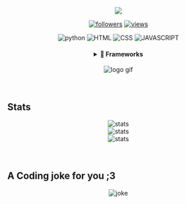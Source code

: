 <p align="center">
  <a href="https://github.com/WalkxCode/readme-typing-svg"><img src="https://readme-typing-svg.herokuapp.com?font=B612&color=fe8019&center=true&vCenter=true&lines=Hey+I'm+Walkx.;Welcome+to+my+profile.;Enjoy."></a>
</p>

<p align="center">
  <a href="https://github.com/WalkxCode">
    <img alt="followers" title="Follow me on Github" src="https://img.shields.io/github/followers/WalkxCode?color=fabd2f&labelColor=fe8019&style=for-the-badge&logo=github&label=Follow"/></a>
  <a href="https://github.com/WalkxCode/">
    <img alt="views" title="GitHub stars" src="https://img.shields.io/github/stars/WalkxCode?color=fabd2f&labelColor=fe8019&style=for-the-badge&logo=github&label=Stars"/></a>
</p>

<p align="center">
  <img alt="python" title="Python" src="https://img.shields.io/badge/Python-FFD43B?style=for-the-badge&logo=python&logoColor=darkgreen" />
  <img alt="HTML" title="HTML" src="https://img.shields.io/badge/HTML-FFD43B?style=for-the-badge&logo=html5&logoColor=darkgreen" />
  <img alt="CSS" title="CSS" src="https://img.shields.io/badge/CSS-FFD43B?style=for-the-badge&logo=CSS3&logoColor=darkgreen" />
  <img alt="JAVASCRIPT" title="JAVASCRIPT" src="https://img.shields.io/badge/JAVASCRIPT-FFD43B?style=for-the-badge&logo=JAVASCRIPT&logoColor=darkgreen" />
</p>

<div align="center">
  <h4>
  <details>
    <summary>🚀 Frameworks</summary>
    <br>
      <p align="center">
        <img alt="NODE.JS" title="NODE.JS" src="https://img.shields.io/badge/NODE.JS-FFD43B?style=for-the-badge&logo=NODE-DOT-JS&logoColor=darkgreen" />
        <img alt="NPM" title="NPM" src="https://img.shields.io/badge/NPM-FFD43B?style=for-the-badge&logo=NPM&logoColor=darkgreen" />
        <img alt="YARN" title="YARN" src="https://img.shields.io/badge/YARN-FFD43B?style=for-the-badge&logo=YARN&logoColor=darkgreen" />
        <img alt="SASS" title="SASS" src="https://img.shields.io/badge/SASS-FFD43B?style=for-the-badge&logo=SASS&logoColor=darkgreen" />
        <img alt="REACT.JS" title="REACT.JS" src="https://img.shields.io/badge/REACT.JS-FFD43B?style=for-the-badge&logo=REACT&logoColor=darkgreen" />
        <img alt="BOOTSTRAP" title="BOOTSTRAP" src="https://img.shields.io/badge/BOOTSTRAP-FFD43B?style=for-the-badge&logo=BOOTSTRAP&logoColor=darkgreen" />
        <img alt="BOOTSTRAP" title="BOOTSTRAP" src="https://img.shields.io/badge/BOOTSTRAP-FFD43B?style=for-the-badge&logo=BOOTSTRAP&logoColor=darkgreen" />
        <img alt="GIT" title="GIT" src="https://img.shields.io/badge/GIT-FFD43B?style=for-the-badge&logo=GIT&logoColor=darkgreen" />
    </p>
  </details>
  </h4>
</div>

<div align="center">
  <img alt="logo gif" title="logo" src="https://media4.giphy.com/media/dxP8utOJ7Jo1EawDyp/giphy.gif">
</div>

<br>
<br>

## Stats

<div align="center">
  <img alt="stats" title="STATS" src="https://github-readme-streak-stats.herokuapp.com?user=WalkxCode&theme=gruvbox&hide_border=true">

  <br>
  
  <img alt="stats" title="STATS" src="https://github-readme-stats.vercel.app/api?username=WalkxCode&show_icons=tru&theme=gruvbox">

  <br>

  <img alt="stats" title="STATS" src="https://activity-graph.herokuapp.com/graph?username=WalkxCode&bg_color=282828&color=b4993e&line=9cc180&point=4e472c&hide_border=true">
</div>

<br>
<br>

## A Coding joke for you ;3

<div align="center">
  <img alt="joke" title="joke" src="https://readme-jokes.vercel.app/api/?theme=gruvbox">
</div>